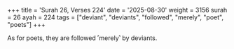 +++
title = 'Surah 26, Verses 224'
date = '2025-08-30'
weight = 3156
surah = 26
ayah = 224
tags = ["deviant", "deviants", "followed", "merely", "poet", "poets"]
+++

As for poets, they are followed ˹merely˺ by deviants.